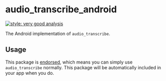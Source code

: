 # audio_transcribe_android

[![style: very good analysis][very_good_analysis_badge]][very_good_analysis_link]

The Android implementation of `audio_transcribe`.

## Usage

This package is [endorsed][endorsed_link], which means you can simply use `audio_transcribe`
normally. This package will be automatically included in your app when you do.

[endorsed_link]: https://flutter.dev/docs/development/packages-and-plugins/developing-packages#endorsed-federated-plugin
[very_good_analysis_badge]: https://img.shields.io/badge/style-very_good_analysis-B22C89.svg
[very_good_analysis_link]: https://pub.dev/packages/very_good_analysis